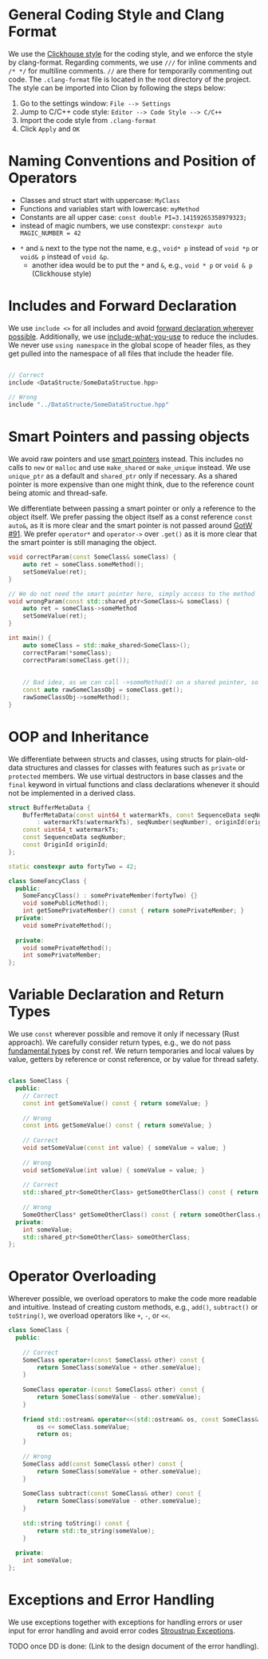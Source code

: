 # General Coding Style and Clang Format
We use the [Clickhouse style](https://clickhouse.com/docs/en/development/style) for the coding style, and we enforce the style by clang-format. 
Regarding comments, we use `///` for inline comments and `/* */` for multiline comments.
`//` are there for temporarily commenting out code.
The `.clang-format` file is located in the root directory of the project.
The style can be imported into Clion by following the steps below:
1. Go to the settings window: `File --> Settings`
2. Jump to C/C++ code style: `Editor --> Code Style --> C/C++`
3. Import the code style from `.clang-format`
4. Click `Apply` and `OK`


# Naming Conventions and Position of Operators
- Classes and struct start with uppercase: `MyClass`
- Functions and variables start with lowercase: `myMethod`
- Constants are all upper case: `const double PI=3.14159265358979323;`
- instead of magic numbers, we use constexpr: `constexpr auto MAGIC_NUMBER = 42`

[//]: # (What do we do with the position of operators? Please leave feedback what you think is better)
- `*` and `&` next to the type not the name, e.g., `void* p` instead of `void *p` or `void& p` instead of `void &p`.
  - another idea would be to put the `*` and `&`, e.g., `void * p` or `void & p` (Clickhouse style)


# Includes and Forward Declaration
We use `include <>` for all includes and avoid [forward declaration wherever possible](https://github.com/nebulastream/nebulastream-public/discussions/19).
Additionally, we use [include-what-you-use](https://github.com/include-what-you-use/include-what-you-use) to reduce the includes.
We never use `using namespace` in the global scope of header files, as they get pulled into the namespace of all files that include the header file.
```cpp

// Correct
include <DataStructe/SomeDataStructue.hpp>
    
// Wrong 
include "../DataStructe/SomeDataStructue.hpp"
```


# Smart Pointers and passing objects
We avoid raw pointers and use [smart pointers](https://en.cppreference.com/book/intro/smart_pointers) instead.
This includes no calls to `new` or `malloc` and use `make_shared` or `make_unique` instead.
We use `unique_ptr` as a default and `shared_ptr` only if necessary.
As a shared pointer is more expensive than one might think, due to the reference count being atomic and thread-safe.

We differentiate between passing a smart pointer or only a reference to the object itself.
We prefer passing the object itself as a const reference `const auto&`, as it is more clear and the smart pointer is not passed around [GotW #91](https://herbsutter.com/2013/06/05/gotw-91-solution-smart-pointer-parameters/).
We prefer `operator*` and `operator->` over `.get()` as it is more clear that the smart pointer is still managing the object.
```cpp
void correctParam(const SomeClass& someClass) {
    auto ret = someClass.someMethod();
    setSomeValue(ret);
}

// We do not need the smart pointer here, simply access to the method
void wrongParam(const std::shared_ptr<SomeClass>& someClass) {
    auto ret = someClass->someMethod
    setSomeValue(ret);
}

int main() {
    auto someClass = std::make_shared<SomeClass>();
    correctParam(*someClass);
    correctParam(someClass.get());
    
    
    // Bad idea, as we can call ->someMethod() on a shared pointer, so the `.get()` call is not necessary
    const auto rawSomeClassObj = someClass.get();
    rawSomeClassObj->someMethod();
}

```


# OOP and Inheritance
We differentiate between structs and classes, using structs for plain-old-data structures and classes for classes with features such as `private` or `protected` members.
We use virtual destructors in base classes and the `final` keyword in virtual functions and class declarations whenever it should not be implemented in a derived class.

```cpp
struct BufferMetaData {
    BufferMetaData(const uint64_t watermarkTs, const SequenceData seqNumber, const OriginId originId)
        : watermarkTs(watermarkTs), seqNumber(seqNumber), originId(originId) {}
    const uint64_t watermarkTs;
    const SequenceData seqNumber;
    const OriginId originId;
};

static constexpr auto fortyTwo = 42;

class SomeFancyClass {
  public:
    SomeFancyClass() : somePrivateMember(fortyTwo) {}
    void somePublicMethod();
    int getSomePrivateMember() const { return somePrivateMember; }
  private:
    void somePrivateMethod();
  
  private:
    void somePrivateMethod();  
    int somePrivateMember;
};
```

# Variable Declaration and Return Types
We use `const` wherever possible and remove it only if necessary (Rust approach).
We carefully consider return types, e.g., we do not pass [fundamental types](https://en.cppreference.com/w/cpp/language/types) by const ref.
We return temporaries and local values by value, getters by reference or const reference, or by value for thread safety.
```cpp

class SomeClass {
  public:
    // Correct 
    const int getSomeValue() const { return someValue; }
    
    // Wrong
    const int& getSomeValue() const { return someValue; }
    
    // Correct
    void setSomeValue(const int value) { someValue = value; }
    
    // Wrong
    void setSomeValue(int value) { someValue = value; }
    
    // Correct 
    std::shared_ptr<SomeOtherClass> getSomeOtherClass() const { return someOtherClass; }
    
    // Wrong 
    SomeOtherClass* getSomeOtherClass() const { return someOtherClass.get(); }
  private:
    int someValue;
    std::shared_ptr<SomeOtherClass> someOtherClass;
};
```


# Operator Overloading
Wherever possible, we overload operators to make the code more readable and intuitive.
Instead of creating custom methods, e.g., `add()`, `subtract()` or `toString()`, we overload operators like `+`, `-`, or `<<`.
```cpp
class SomeClass {
  public:
    
    // Correct
    SomeClass operator+(const SomeClass& other) const {
        return SomeClass(someValue + other.someValue);
    }
    
    SomeClass operator-(const SomeClass& other) const {
        return SomeClass(someValue - other.someValue);
    }
    
    friend std::ostream& operator<<(std::ostream& os, const SomeClass& someClass) {
        os << someClass.someValue;
        return os;
    }
    
    // Wrong
    SomeClass add(const SomeClass& other) const {
        return SomeClass(someValue + other.someValue);
    }
    
    SomeClass subtract(const SomeClass& other) const {
        return SomeClass(someValue - other.someValue);
    }
    
    std::string toString() const {
        return std::to_string(someValue);
    }
    
  private:
    int someValue;
};
```


# Exceptions and Error Handling
We use exceptions together with exceptions for handling errors or user input for error handling and avoid error codes [Stroustrup Exceptions](https://www.stroustrup.com/bs_faq2.html#exceptions-why).

TODO once DD is done: (Link to the design document of the error handling).